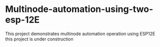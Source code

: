 # Multinode-automation-using-two-esp-12E
This project demonstrates multinode automation operation using ESP12E 
this project is under construction 
